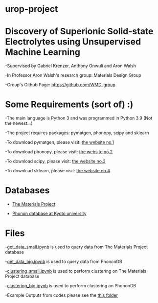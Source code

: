 # urop-project

Discovery of Superionic Solid-state Electrolytes using Unsupervised Machine Learning
====


-Supervised by Gabriel Krenzer, Anthony Onwuli and Aron Walsh

-In Professor Aron Walsh's research group: Materials Design Group

-Group's Github Page: https://github.com/WMD-group

Some Requirements (sort of) :)
====
-The main language is Python 3 and was programmed in Python 3.9 (Not the newest...)

-The project requires packages: pymatgen, phonopy, scipy and sklearn

-To download pymatgen, please visit: [the website no.1](https://pymatgen.org/installation.html)

-To download phonopy, please visit: [the website no.2](https://phonopy.github.io/phonopy/phonopy-module.html)

-To download scipy, please visit: [the website no.3](https://scipy.org/install/)

-To download sklearn, please visit: [the website no.4](https://scikit-learn.org/stable/install.html)

Databases
====
- [The Materials Project](https://materialsproject.org/)

- [Phonon database at Kyoto university](http://phonondb.mtl.kyoto-u.ac.jp/)

Files
====
-[get_data_small.ipynb](https://github.com/AmeliaHu0920/urop-project/blob/main/get_data_small.ipynb) is used to query data from The Materials Project database

-[get_data_big.ipynb](https://github.com/AmeliaHu0920/urop-project/blob/main/get_data_small.ipynb) is used to query data from PhononDB

-[clustering_small.ipynb](https://github.com/AmeliaHu0920/urop-project/blob/main/clustering_small.ipynb) is used to perform clustering on The Materials Project database

-[clustering_big.ipynb](https://github.com/AmeliaHu0920/urop-project/blob/main/clustering_big.ipynb) is used to perform clustering on PhononDB

-Example Outputs from codes please see the [this folder](https://github.com/AmeliaHu0920/urop-project/tree/main/example-outputs)

